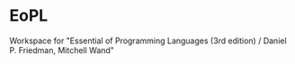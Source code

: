 # EoPL
Workspace for "Essential of Programming Languages (3rd edition) / Daniel P. Friedman, Mitchell Wand"

